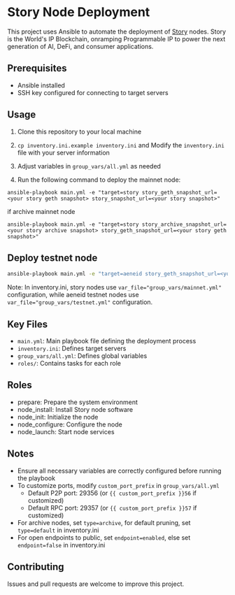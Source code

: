 # Story Node Deployment

This project uses Ansible to automate the deployment of [Story](https://www.story.foundation/) nodes. Story is the World's IP Blockchain, onramping Programmable IP to power the next generation of AI, DeFi, and consumer applications.

## Prerequisites

- Ansible installed
- SSH key configured for connecting to target servers

## Usage

1. Clone this repository to your local machine

2. `cp inventory.ini.example inventory.ini` and Modify the `inventory.ini` file with your server information

3. Adjust variables in `group_vars/all.yml` as needed

4. Run the following command to deploy the mainnet node:

```
ansible-playbook main.yml -e "target=story story_geth_snapshot_url=<your story geth snapshot> story_snapshot_url=<your story snapshot>"
```

if archive mainnet node

```
ansible-playbook main.yml -e "target=story story_archive_snapshot_url=<your story archive snapshot> story_geth_snapshot_url=<your story geth snapshot>"
```

## Deploy testnet node

```bash
ansible-playbook main.yml -e "target=aeneid story_geth_snapshot_url=<your story geth snapshot> story_snapshot_url=<your story snapshot>"
```


Note: In inventory.ini, story nodes use `var_file="group_vars/mainnet.yml"` configuration, while aeneid testnet nodes use `var_file="group_vars/testnet.yml"` configuration.

## Key Files

- `main.yml`: Main playbook file defining the deployment process
- `inventory.ini`: Defines target servers
- `group_vars/all.yml`: Defines global variables
- `roles/`: Contains tasks for each role

## Roles

- prepare: Prepare the system environment
- node_install: Install Story node software
- node_init: Initialize the node
- node_configure: Configure the node
- node_launch: Start node services

## Notes

- Ensure all necessary variables are correctly configured before running the playbook
- To customize ports, modify `custom_port_prefix` in `group_vars/all.yml`
  - Default P2P port: 29356 (or `{{ custom_port_prefix }}56` if customized)
  - Default RPC port: 29357 (or `{{ custom_port_prefix }}57` if customized)
- For archive nodes, set `type=archive`, for default pruning, set `type=default` in inventory.ini
- For open endpoints to public, set `endpoint=enabled`, else set `endpoint=false` in inventory.ini

## Contributing

Issues and pull requests are welcome to improve this project.

